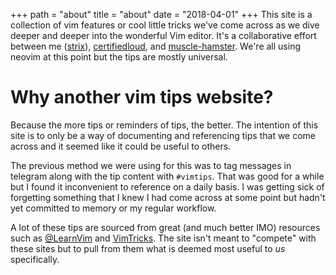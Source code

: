 +++
path = "about"
title = "about"
date = "2018-04-01"
+++
This site is a collection of vim features or cool little tricks we've come across as we dive deeper and deeper into the wonderful Vim editor. It's a collaborative effort between me ([strix](https://github.com/strix)), [certifiedloud](https://github.com/certifiedloud), and [muscle-hamster](https://github.com/muscle-hamster). We're all using neovim at this point but the tips are mostly universal.

# Why another vim tips website?

Because the more tips or reminders of tips, the better. The intention of this site is to only be a way of documenting and referencing tips that we come across and it seemed like it could be useful to others.

The previous method we were using for this was to tag messages in telegram along with the tip content with `#vimtips`. That was good for a while but I found it inconvenient to reference on a daily basis. I was getting sick of forgetting something that I knew I had come across at some point but hadn't yet committed to memory or my regular workflow.

A lot of these tips are sourced from great (and much better IMO) resources such as [@LearnVim](https://twitter.com/learnvim/) and [VimTricks](https://vimtricks.com/). The site isn't meant to "compete" with these sites but to pull from them what is deemed most useful to _us_ specifically.

